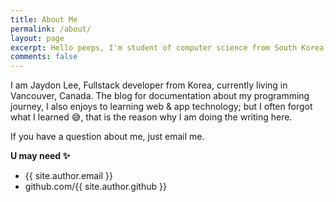 ```yaml
---
title: About Me
permalink: /about/
layout: page
excerpt: Hello peeps, I'm student of computer science from South Korea, living in Vancouver. This blog for documentation about my programming journey.
comments: false
---
```


I am Jaydon Lee, Fullstack developer from Korea, currently living in Vancouver, Canada. The blog for documentation about my programming journey, I also enjoys to learning web & app technology; but I often forgot what I learned 😅, that is the reason why I am doing the writing here.

If you have a question about me, just email me.

**U may need ✨**

- {{ site.author.email }}
- github.com/{{ site.author.github }}